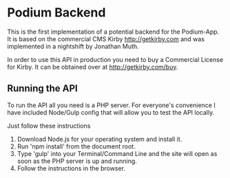 # Podium Backend

This is the first implementation of a potential backend for the Podium-App.
It is based on the commercial CMS Kirby <http://getkirby.com> and was implemented in a nightshift by Jonathan Muth.

In order to use this API in production you need to buy a Commercial License for Kirby. It can be obtained over at <http://getkirby.com/buy>.

## Running the API

To run the API all you need is a PHP server. For everyone's convenience I have included Node/Gulp config that will allow you to test the API locally.

Just follow these instructions

1. Download Node.js for your operating system and install it.
2. Run 'npm install' from the document root.
3. Type 'gulp' into your Terminal/Command Line and the site will open as soon as the PHP server is up and running.
4. Follow the instructions in the browser.